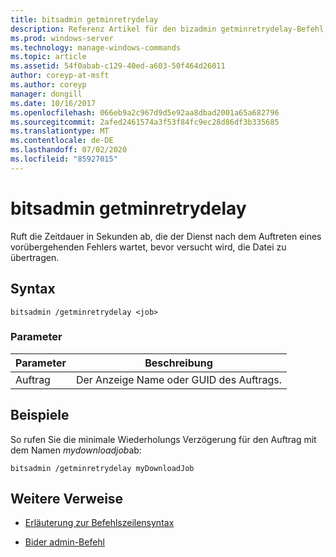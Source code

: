 ```yaml
---
title: bitsadmin getminretrydelay
description: Referenz Artikel für den bizadmin getminretrydelay-Befehl, der die Zeitspanne (in Sekunden) abruft, die der Dienst nach einem vorübergehenden Fehler wartet, bevor er versucht, die Datei zu übertragen.
ms.prod: windows-server
ms.technology: manage-windows-commands
ms.topic: article
ms.assetid: 54f0abab-c129-40ed-a603-50f464d26011
author: coreyp-at-msft
ms.author: coreyp
manager: dongill
ms.date: 10/16/2017
ms.openlocfilehash: 066eb9a2c967d9d5e92aa8dbad2001a65a682796
ms.sourcegitcommit: 2afed2461574a3f53f84fc9ec28d86df3b335685
ms.translationtype: MT
ms.contentlocale: de-DE
ms.lasthandoff: 07/02/2020
ms.locfileid: "85927015"
---
```

# <a name="bitsadmin-getminretrydelay"></a>bitsadmin getminretrydelay

Ruft die Zeitdauer in Sekunden ab, die der Dienst nach dem Auftreten eines vorübergehenden Fehlers wartet, bevor versucht wird, die Datei zu übertragen.

## <a name="syntax"></a>Syntax

```
bitsadmin /getminretrydelay <job>
```

### <a name="parameters"></a>Parameter

| Parameter | Beschreibung |
| -------------- | -------------- |
| Auftrag | Der Anzeige Name oder GUID des Auftrags. |

## <a name="examples"></a>Beispiele

So rufen Sie die minimale Wiederholungs Verzögerung für den Auftrag mit dem Namen *mydownloadjob*ab:

```
bitsadmin /getminretrydelay myDownloadJob
```

## <a name="additional-references"></a>Weitere Verweise

- [Erläuterung zur Befehlszeilensyntax](command-line-syntax-key.md)

- [Bider admin-Befehl](bitsadmin.md)
